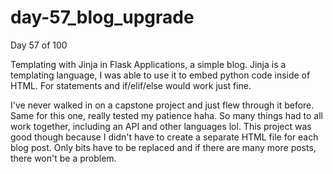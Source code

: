 # day-57_blog_upgrade
Day 57 of 100

Templating with Jinja in Flask Applications, a simple blog. Jinja is a templating language, I was able to use it to embed python code inside of HTML. For statements and if/elif/else would work just fine.

I've never walked in on a capstone project and just flew through it before. Same for this one, really tested my patience haha. So many things had to all work together, including an API and other languages lol. This project was good though because I didn't have to create a separate HTML file for each blog post. Only bits have to be replaced and if there are many more posts, there won't be a problem.
